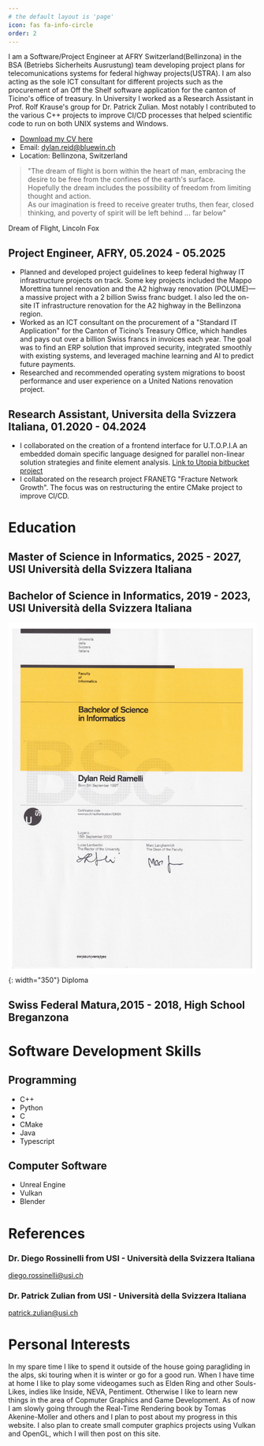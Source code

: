 ```yaml
---
# the default layout is 'page'
icon: fas fa-info-circle
order: 2
---
```


<!-- > Add Markdown syntax content to file `_tabs/about.md`{: .filepath } and it will show up on this page.
{: .prompt-tip } -->


I am a Software/Project Engineer at AFRY Switzerland(Bellinzona) in the BSA (Betriebs Sicherheits Ausrustung) team developing project plans for telecomunications systems for federal highway projects(USTRA). I am also acting as the sole ICT consultant for different projects such as the procurement of an Off the Shelf software application for the canton of Ticino's office of treasury.
In University I worked as a Research Assistant in Prof. Rolf Krause's group for Dr. Patrick Zulian. Most notably I contributed to the various C++ projects to improve CI/CD processes that helped scientific code to run on both UNIX systems and Windows.


- [Download my CV here](/assets/img/cv_14_09_2025.pdf)
- Email: [dylan.reid@bluewin.ch](mailto:dylan.reid@bluewin.ch)
- Location: Bellinzona, Switzerland

> "The dream of flight is born within the heart of man, embracing the desire to be free from the confines of the earth's surface.  
Hopefully the dream includes the possibility of freedom from limiting thought and action.  
As our imagination is freed to receive greater truths, then fear, closed thinking, and poverty of spirit will be left behind ... far below"

Dream of Flight, Lincoln Fox


## Project Engineer, AFRY, 05.2024 - 05.2025

* Planned and developed project guidelines to keep federal highway IT infrastructure projects on track. Some key projects included the Mappo Morettina tunnel renovation and the A2 highway renovation (POLUME)—a massive project with a 2 billion Swiss franc budget. I also led the on-site IT infrastructure renovation for the A2 highway in the Bellinzona region.
* Worked as an ICT consultant on the procurement of a "Standard IT Application" for the Canton of Ticino’s Treasury Office, which handles and pays out over a billion Swiss francs in invoices each year. The goal was to find an ERP solution that improved security, integrated smoothly with existing systems, and leveraged machine learning and AI to predict future payments.
* Researched and recommended operating system migrations to boost performance and user experience on a United Nations renovation project.


## Research Assistant, Universita della Svizzera Italiana, 01.2020 - 04.2024

* I collaborated on the creation of a frontend interface for U.T.O.P.I.A an embedded domain specific language designed for parallel non-linear solution strategies and finite element analysis. [Link to Utopia bitbucket project](https://bitbucket.org/zulianp/utopia/src/master/)
* I collaborated on the research project FRANETG "Fracture Network Growth". The focus was on restructuring the entire CMake project to improve CI/CD. 

# Education

## Master of Science in Informatics, 2025 - 2027, USI Università della Svizzera Italiana

## Bachelor of Science in Informatics, 2019 - 2023, USI Università della Svizzera Italiana
![Bsc Diploma](assets/img/diploma_bsc_informatics.jpg){: width="350"}
Diploma

## Swiss Federal Matura,2015 - 2018, High School Breganzona

# Software Development Skills

## Programming

* C++
* Python
* C
* CMake
* Java
* Typescript

## Computer Software

* Unreal Engine
* Vulkan
* Blender


# References

### Dr. Diego Rossinelli from USI - Università della Svizzera Italiana 
[diego.rossinelli@usi.ch](mailto:diego.rossinelli@usi.ch)
### Dr. Patrick Zulian from USI - Università della Svizzera Italiana 
[patrick.zulian@usi.ch](mailto:patrick.zulian@usi.ch)

# Personal Interests
In my spare time I like to spend it outside of the house going paragliding in the alps, ski touring when it is winter or go for a good run. When I have time at home I like to play some videogames such as Elden Ring and other Souls-Likes, indies like Inside, NEVA, Pentiment. Otherwise I like to learn new things in the area of Copmuter Graphics and Game Development. As of now I am slowly going through the Real-Time Rendering book by Tomas Akenine-Moller and others and I plan to post about my progress in this website. I also plan to create small computer graphics projects using Vulkan and OpenGL, which I will then post on this site. 